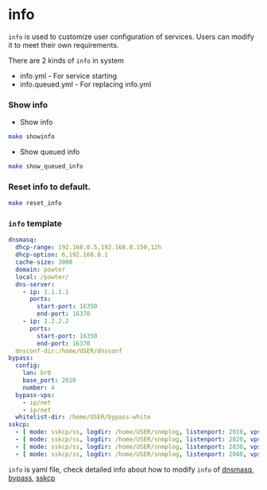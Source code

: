 # info

`info` is used to customize user configuration of services. Users can modify it to meet their own requirements. 

There are 2 kinds of `info` in system
* info.yml - For service starting 
* info.queued.yml - For replacing info.yml

### Show info
* Show info 
```bash
make showinfo
```

* Show queued info
```bash
make show_queued_info
```

### Reset info to default.

```bash
make reset_info
```


### `info` template 
```yml
dnsmasq: 
  dhcp-range: 192.168.0.5,192.168.0.150,12h
  dhcp-option: 6,192.168.0.1
  cache-size: 3000
  domain: powter
  local: /powter/
  dns-server:
    - ip: 1.1.1.1
      ports:
        start-port: 16350
        end-port: 16370
    - ip: 2.2.2.2
      ports:
        start-port: 16350
        end-port: 16370
  dnsconf-dir:/home/USER/dnsconf
bypass:
  config:
    lan: br0
    base_port: 2010
    number: 4  
  bypass-vps:
    - ip/net
    - ip/net
  whitelist-dir: /home/USER/bypass-white
sskcp:
  - [ mode: sskcp/ss, logdir: /home/USER/snmplog, listenport: 2010, vpsip: 1.1.1.1 , vpsport: 4201 ,key: test] 
  - [ mode: sskcp/ss, logdir: /home/USER/snmplog, listenport: 2020, vpsip: 1.1.1.1, vpsport: 4202 ,key: test] 
  - [ mode: sskcp/ss, logdir: /home/USER/snmplog, listenport: 2030, vpsip: 2.2.2.2, vpsport: 4201, key: test] 
  - [ mode: sskcp/ss, logdir: /home/USER/snmplog, listenport: 2040, vpsip: 2.2.2.2, vpsport: 4202, key: test] 
```
`info` is yaml file, check detailed info about how to modify `info` of [dnsmasq](https://elespejo.github.io/dnsmasq/usage/GENCONF.html), [bypass](https://elespejo.github.io/bypass/usage/GENCONF.html), [sskcp](https://elespejo.github.io/sskcp/usage/GENCONF.html) 

